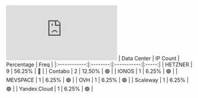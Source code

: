 ![Diagramm](https://github.com/obajay/StateSync-snapshots/blob/main/Projects/OKP4/1/README.md)
| Data Center | IP Count | Percentage | Freq |
|:------------:|:--------:|:-----------:|:-----:|
| HETZNER | 9 | 56.25% | 🔴 |
| Contabo | 2 | 12.50% | 🟢 |
| IONOS | 1 | 6.25% | 🟢 |
| MEVSPACE | 1 | 6.25% | 🟢 |
| OVH | 1 | 6.25% | 🟢 |
| Scaleway | 1 | 6.25% | 🟢 |
| Yandex.Cloud | 1 | 6.25% | 🟢 |